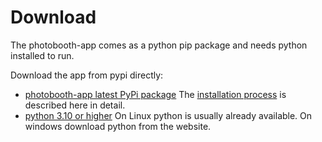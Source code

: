 # Download

The photobooth-app comes as a python pip package and needs python installed to run.

Download the app from pypi directly:

- [photobooth-app latest PyPi package](https://pypi.org/project/photobooth-app/)
The [installation process](./setup/installation.md) is described here in detail.
- [python 3.10 or higher](https://www.python.org/downloads/)
On Linux python is usually already available. On windows download python from the website.
